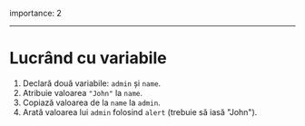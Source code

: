 importance: 2

---

# Lucrând cu variabile

1. Declară două variabile: `admin` și `name`.
2. Atribuie valoarea `"John"` la `name`.
3. Copiază valoarea de la `name` la `admin`.
4. Arată valoarea lui `admin` folosind `alert` (trebuie să iasă "John").
